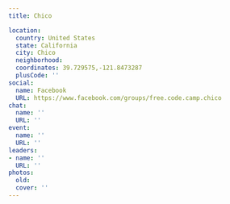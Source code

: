 ```yaml
---
title: Chico

location:
  country: United States
  state: California
  city: Chico
  neighborhood: 
  coordinates: 39.729575,-121.8473287
  plusCode: ''
social:
  name: Facebook
  URL: https://www.facebook.com/groups/free.code.camp.chico
chat:
  name: ''
  URL: ''
event:
  name: ''
  URL: ''
leaders:
- name: ''
  URL: ''
photos:
  old: 
  cover: ''
---
```


